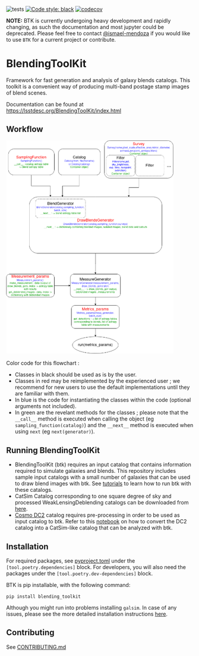 ![tests](https://github.com/LSSTDESC/BlendingToolKit/workflows/tests/badge.svg)
[![Code style: black](https://img.shields.io/badge/code%20style-black-000000.svg)](https://github.com/psf/black)
[![codecov](https://codecov.io/gh/LSSTDESC/BlendingToolKit/branch/main/graph/badge.svg)](https://codecov.io/gh/LSSTDESC/BlendingToolKit)

**NOTE:** BTK is currently undergoing heavy development and rapidly changing, as such the documentation and most jupyter could be deprecated. Please feel free to contact [@ismael-mendoza](https://github.com/ismael-mendoza) if you would like to use `BTK` for a current project or contribute.
# BlendingToolKit
Framework for fast generation and analysis of galaxy blends catalogs. This toolkit is a convenient way of
producing multi-band postage stamp images of blend scenes.

Documentation can be found at https://lsstdesc.org/BlendingToolKit/index.html

## Workflow
<img src="docs/source/images/current_flowchart.png" alt="btk workflow" width="450"/>

Color code for this flowchart :
- Classes in black should be used as is by the user.
- Classes in red may be reimplemented by the experienced user ; we recommend for new users to use the default implementations until they are familiar with them.
- In blue is the code for instantiating the classes within the code (optional arguments not included).
- In green are the revelant methods for the classes ; please note that the `__call__` method is executed when calling the object (eg `sampling_function(catalog)`) and the `__next__` method is executed when using `next` (eg `next(generator)`).

## Running BlendingToolKit
- BlendingToolKit (btk) requires an input catalog that contains information required to simulate galaxies and blends.
This repository includes sample input catalogs with a small number of galaxies that can be used to draw blend images with btk. See [tutorials](https://github.com/LSSTDESC/BlendingToolKit/tree/main/notebooks) to learn how to run btk with these catalogs.
- CatSim Catalog corresponding to one square degree of sky and processed WeakLensingDeblending catalogs can be downloaded from [here](https://stanford.app.box.com/s/s1nzjlinejpqandudjyykjejyxtgylbk).
- [Cosmo DC2](https://arxiv.org/abs/1907.06530) catalog requires pre-processing in order to be used as input catalog to btk. Refer to this [notebook](https://github.com/LSSTDESC/WeakLensingDeblending/blob/cosmoDC2_ingestion/notebooks/wld_ingestion_cosmoDC2.ipynb) on how to convert the DC2 catalog into a CatSim-like catalog that can be analyzed with btk.

## Installation
For required packages, see [pyproject.toml](https://github.com/LSSTDESC/BlendingToolKit/blob/main/pyproject.toml) under the `[tool.poetry.dependencies]` block. For developers, you will also need the packages under the `[tool.poetry.dev-dependencies]` block.

BTK is pip installable, with the following command: 

```
pip install blending_toolkit
```

Although you might run into problems installing `galsim`. In case of any issues, please see the more detailed installation instructions [here](https://lsstdesc.org/BlendingToolKit/install.html).

## Contributing

See [CONTRIBUTING.md](https://github.com/LSSTDESC/BlendingToolKit/blob/main/CONTRIBUTING.md)

